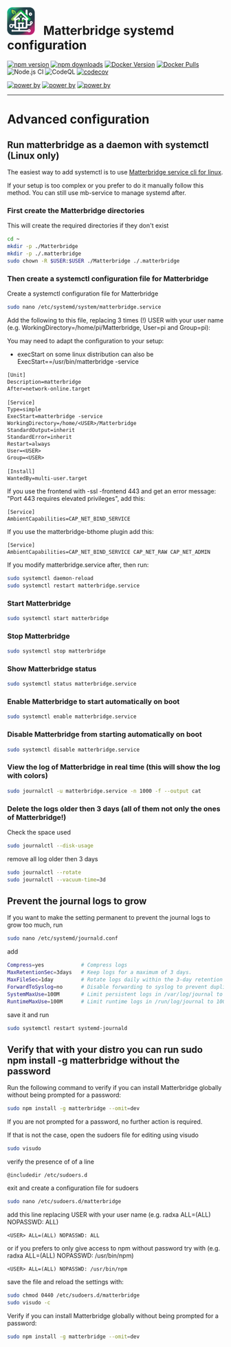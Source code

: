 # <img src="frontend/public/matterbridge.svg" alt="Matterbridge Logo" width="64px" height="64px">&nbsp;&nbsp;&nbsp;Matterbridge systemd configuration

[![npm version](https://img.shields.io/npm/v/matterbridge.svg)](https://www.npmjs.com/package/matterbridge)
[![npm downloads](https://img.shields.io/npm/dt/matterbridge.svg)](https://www.npmjs.com/package/matterbridge)
[![Docker Version](https://img.shields.io/docker/v/luligu/matterbridge?label=docker%20version&sort=semver)](https://hub.docker.com/r/luligu/matterbridge)
[![Docker Pulls](https://img.shields.io/docker/pulls/luligu/matterbridge.svg)](https://hub.docker.com/r/luligu/matterbridge)
![Node.js CI](https://github.com/Luligu/matterbridge/actions/workflows/build.yml/badge.svg)
![CodeQL](https://github.com/Luligu/matterbridge/actions/workflows/codeql.yml/badge.svg)
[![codecov](https://codecov.io/gh/Luligu/matterbridge/branch/main/graph/badge.svg)](https://codecov.io/gh/Luligu/matterbridge)

[![power by](https://img.shields.io/badge/powered%20by-matter--history-blue)](https://www.npmjs.com/package/matter-history)
[![power by](https://img.shields.io/badge/powered%20by-node--ansi--logger-blue)](https://www.npmjs.com/package/node-ansi-logger)
[![power by](https://img.shields.io/badge/powered%20by-node--persist--manager-blue)](https://www.npmjs.com/package/node-persist-manager)

---

# Advanced configuration

## Run matterbridge as a daemon with systemctl (Linux only)

The easiest way to add systemctl is to use [Matterbridge service cli for linux](https://github.com/Luligu/mb-service-linux).

If your setup is too complex or you prefer to do it manually follow this method. You can still use mb-service to manage systemd after.

### First create the Matterbridge directories

This will create the required directories if they don't exist

```bash
cd ~
mkdir -p ./Matterbridge
mkdir -p ./.matterbridge
sudo chown -R $USER:$USER ./Matterbridge ./.matterbridge
```

### Then create a systemctl configuration file for Matterbridge

Create a systemctl configuration file for Matterbridge

```bash
sudo nano /etc/systemd/system/matterbridge.service
```

Add the following to this file, replacing 3 times (!) USER with your user name (e.g. WorkingDirectory=/home/pi/Matterbridge, User=pi and Group=pi):

You may need to adapt the configuration to your setup:

- execStart on some linux distribution can also be ExecStart==/usr/bin/matterbridge -service

```
[Unit]
Description=matterbridge
After=network-online.target

[Service]
Type=simple
ExecStart=matterbridge -service
WorkingDirectory=/home/<USER>/Matterbridge
StandardOutput=inherit
StandardError=inherit
Restart=always
User=<USER>
Group=<USER>

[Install]
WantedBy=multi-user.target
```

If you use the frontend with -ssl -frontend 443 and get an error message: "Port 443 requires elevated privileges",
add this:

```
[Service]
AmbientCapabilities=CAP_NET_BIND_SERVICE
```

If you use the matterbridge-bthome plugin add this:

```
[Service]
AmbientCapabilities=CAP_NET_BIND_SERVICE CAP_NET_RAW CAP_NET_ADMIN
```

If you modify matterbridge.service after, then run:

```bash
sudo systemctl daemon-reload
sudo systemctl restart matterbridge.service
```

### Start Matterbridge

```bash
sudo systemctl start matterbridge
```

### Stop Matterbridge

```bash
sudo systemctl stop matterbridge
```

### Show Matterbridge status

```bash
sudo systemctl status matterbridge.service
```

### Enable Matterbridge to start automatically on boot

```bash
sudo systemctl enable matterbridge.service
```

### Disable Matterbridge from starting automatically on boot

```bash
sudo systemctl disable matterbridge.service
```

### View the log of Matterbridge in real time (this will show the log with colors)

```bash
sudo journalctl -u matterbridge.service -n 1000 -f --output cat
```

### Delete the logs older then 3 days (all of them not only the ones of Matterbridge!)

Check the space used

```bash
sudo journalctl --disk-usage
```

remove all log older then 3 days

```bash
sudo journalctl --rotate
sudo journalctl --vacuum-time=3d
```

## Prevent the journal logs to grow

If you want to make the setting permanent to prevent the journal logs to grow too much, run

```bash
sudo nano /etc/systemd/journald.conf
```

add

```bash
Compress=yes            # Compress logs
MaxRetentionSec=3days   # Keep logs for a maximum of 3 days.
MaxFileSec=1day         # Rotate logs daily within the 3-day retention period.
ForwardToSyslog=no      # Disable forwarding to syslog to prevent duplicate logging.
SystemMaxUse=100M       # Limit persistent logs in /var/log/journal to 100 MB.
RuntimeMaxUse=100M      # Limit runtime logs in /run/log/journal to 100 MB.
```

save it and run

```bash
sudo systemctl restart systemd-journald
```

## Verify that with your distro you can run sudo npm install -g matterbridge without the password

Run the following command to verify if you can install Matterbridge globally without being prompted for a password:

```bash
sudo npm install -g matterbridge --omit=dev
```

If you are not prompted for a password, no further action is required.

If that is not the case, open the sudoers file for editing using visudo

```bash
sudo visudo
```

verify the presence of of a line

```
@includedir /etc/sudoers.d
```

exit and create a configuration file for sudoers

```bash
sudo nano /etc/sudoers.d/matterbridge
```

add this line replacing USER with your user name (e.g. radxa ALL=(ALL) NOPASSWD: ALL)

```
<USER> ALL=(ALL) NOPASSWD: ALL
```

or if you prefers to only give access to npm without password try with (e.g. radxa ALL=(ALL) NOPASSWD: /usr/bin/npm)

```
<USER> ALL=(ALL) NOPASSWD: /usr/bin/npm
```

save the file and reload the settings with:

```bash
sudo chmod 0440 /etc/sudoers.d/matterbridge
sudo visudo -c
```

Verify if you can install Matterbridge globally without being prompted for a password:

```bash
sudo npm install -g matterbridge --omit=dev
```
